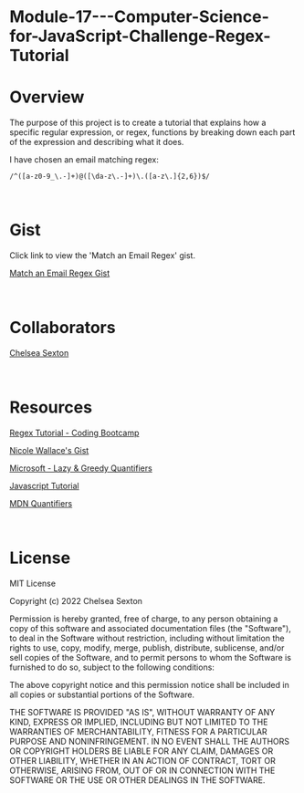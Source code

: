 # Module-17---Computer-Science-for-JavaScript-Challenge-Regex-Tutorial

# Overview
The purpose of this project is to create a tutorial that explains how a specific regular expression, or regex, functions by breaking down each part of the expression and describing what it does.

I have chosen an email matching regex: 

    /^([a-z0-9_\.-]+)@([\da-z\.-]+)\.([a-z\.]{2,6})$/  


<br>

# Gist
Click link to view the 'Match an Email Regex' gist.

[Match an Email Regex Gist](https://gist.github.com/chelsea314/ddf9b3c036266f311ad7413eddadeb3c)


<br>

# Collaborators
[Chelsea Sexton](https://github.com/chelsea314)

<br>

# Resources

[Regex Tutorial - Coding Bootcamp](https://coding-boot-camp.github.io/full-stack/computer-science/regex-tutorial)

[Nicole Wallace's Gist](https://gist.github.com/nicolewallace09/e4dc8aca65e7652501bdb8470df45c77)

[Microsoft - Lazy & Greedy Quantifiers](https://docs.microsoft.com/en-us/dotnet/standard/base-types/quantifiers-in-regular-expressions#greedy-and-lazy-quantifiers)

[Javascript Tutorial](https://www.javascripttutorial.net/regular-expression-anchors/)

[MDN Quantifiers](https://developer.mozilla.org/en-US/docs/Web/JavaScript/Guide/Regular_Expressions/Quantifiers)

<br>

# License
MIT License

Copyright (c) 2022 Chelsea Sexton

Permission is hereby granted, free of charge, to any person obtaining a copy
of this software and associated documentation files (the "Software"), to deal
in the Software without restriction, including without limitation the rights
to use, copy, modify, merge, publish, distribute, sublicense, and/or sell
copies of the Software, and to permit persons to whom the Software is
furnished to do so, subject to the following conditions:

The above copyright notice and this permission notice shall be included in all
copies or substantial portions of the Software.

THE SOFTWARE IS PROVIDED "AS IS", WITHOUT WARRANTY OF ANY KIND, EXPRESS OR
IMPLIED, INCLUDING BUT NOT LIMITED TO THE WARRANTIES OF MERCHANTABILITY,
FITNESS FOR A PARTICULAR PURPOSE AND NONINFRINGEMENT. IN NO EVENT SHALL THE
AUTHORS OR COPYRIGHT HOLDERS BE LIABLE FOR ANY CLAIM, DAMAGES OR OTHER
LIABILITY, WHETHER IN AN ACTION OF CONTRACT, TORT OR OTHERWISE, ARISING FROM,
OUT OF OR IN CONNECTION WITH THE SOFTWARE OR THE USE OR OTHER DEALINGS IN THE
SOFTWARE.
